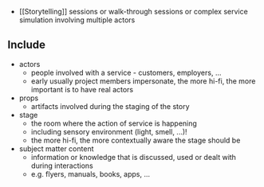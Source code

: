 - [[Storytelling]] sessions or walk-through sessions or complex service simulation involving multiple actors
## Include
- actors
	- people involved with a service - customers, employers, ...
	- early usually project members impersonate, the more hi-fi, the more important is to have real actors
- props
	- artifacts involved during the staging of the story
- stage
	- the room where the action of service is happening
	- including sensory environment (light, smell, ...)!
	- the more hi-fi, the more contextually aware the stage should be
- subject matter content
	- information or knowledge that is discussed, used or dealt with during interactions
	- e.g. flyers, manuals, books, apps, ...